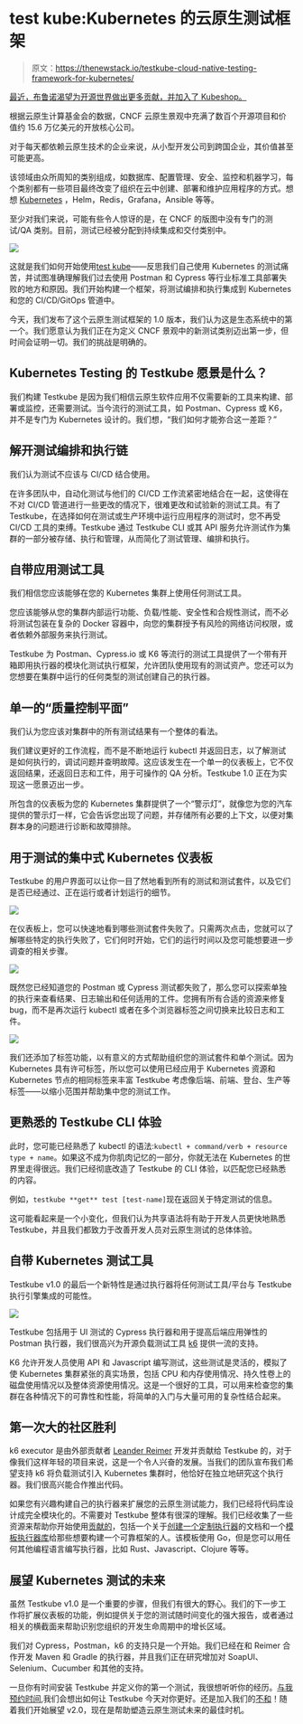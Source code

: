 # test kube:Kubernetes 的云原生测试框架

> 原文：<https://thenewstack.io/testkube-cloud-native-testing-framework-for-kubernetes/>

[](https://pt.linkedin.com/in/bruno-lopes-a73b48103)

 [最近，布鲁诺渴望为开源世界做出更多贡献，并加入了 Kubeshop。](https://pt.linkedin.com/in/bruno-lopes-a73b48103) [](https://pt.linkedin.com/in/bruno-lopes-a73b48103)

根据云原生计算基金会的数据，CNCF 云原生景观中充满了数百个开源项目和价值约 15.6 万亿美元的开放核心公司。

对于每天都依赖云原生技术的企业来说，从小型开发公司到跨国企业，其价值甚至可能更高。

该领域由众所周知的类别组成，如数据库、配置管理、安全、监控和机器学习，每个类别都有一些项目最终改变了组织在云中创建、部署和维护应用程序的方式。想想 [Kubernetes](https://thenewstack.io/kubernetes-and-the-cloud-native-community/) ，Helm，Redis，Grafana，Ansible 等等。

至少对我们来说，可能有些令人惊讶的是，在 CNCF 的版图中没有专门的测试/QA 类别。目前，测试已经被分配到持续集成和交付类别中。

![](img/20fa0de6a79fa97dbfb8ec48c7bcfe24.png)

这就是我们如何开始使用[test kube](https://testkube.kubeshop.io/)——反思我们自己使用 Kubernetes 的测试痛苦，并试图准确理解我们过去使用 Postman 和 Cypress 等行业标准工具部署失败的地方和原因。我们开始构建一个框架，将测试编排和执行集成到 Kubernetes 和您的 CI/CD/GitOps 管道中。

今天，我们发布了这个云原生测试框架的 1.0 版本，我们认为这是生态系统中的第一个。我们愿意认为我们正在为定义 CNCF 景观中的新测试类别迈出第一步，但时间会证明一切。我们的挑战是明确的。

## Kubernetes Testing 的 Testkube 愿景是什么？

我们构建 Testkube 是因为我们相信云原生软件应用不仅需要新的工具来构建、部署或监控，还需要测试。当今流行的测试工具，如 Postman、Cypress 或 K6，并不是专门为 Kubernetes 设计的。我们想，“我们如何才能弥合这一差距？”

## 解开测试编排和执行链

我们认为测试不应该与 CI/CD 结合使用。

在许多团队中，自动化测试与他们的 CI/CD 工作流紧密地结合在一起，这使得在不对 CI/CD 管道进行一些更改的情况下，很难更改和试验新的测试工具。有了 Testkube，在选择如何在测试或生产环境中运行应用程序的测试时，您不再受 CI/CD 工具的束缚。Testkube 通过 Testkube CLI 或其 API 服务允许测试作为集群的一部分被存储、执行和管理，从而简化了测试管理、编排和执行。

## 自带应用测试工具

我们相信您应该能够在您的 Kubernetes 集群上使用任何测试工具。

您应该能够从您的集群内部运行功能、负载/性能、安全性和合规性测试，而不必将测试包装在复杂的 Docker 容器中，向您的集群授予有风险的网络访问权限，或者依赖外部服务来执行测试。

Testkube 为 Postman、Cypress.io 或 K6 等流行的测试工具提供了一个带有开箱即用执行器的模块化测试执行框架，允许团队使用现有的测试资产。您还可以为您想要在集群中运行的任何类型的测试创建自己的执行器。

## 单一的“质量控制平面”

我们认为您应该对集群中的所有测试结果有一个整体的看法。

我们建议更好的工作流程，而不是不断地运行 kubectl 并返回日志，以了解测试是如何执行的，调试问题并查明故障。这应该发生在一个单一的仪表板上，它不仅返回结果，还返回日志和工件，用于可操作的 QA 分析。Testkube 1.0 正在为实现这一愿景迈出一步。

所包含的仪表板为您的 Kubernetes 集群提供了一个“警示灯”，就像您为您的汽车提供的警示灯一样，它会告诉您出现了问题，并存储所有必要的上下文，以便对集群本身的问题进行诊断和故障排除。

## 用于测试的集中式 Kubernetes 仪表板

Testkube 的用户界面可以让你一目了然地看到所有的测试和测试套件，以及它们是否已经通过、正在运行或者计划运行的细节。

![](img/3a684cea296577b883b1214fd310fed6.png)

在仪表板上，您可以快速地看到哪些测试套件失败了。只需两次点击，您就可以了解哪些特定的执行失败了，它们何时开始，它们的运行时间以及您可能想要进一步调查的相关步骤。

![](img/a948299f0485f505eb9baec18059c4bd.png)

既然您已经知道您的 Postman 或 Cypress 测试都失败了，那么您可以探索单独的执行来查看结果、日志输出和任何适用的工件。您拥有所有合适的资源来修复 bug，而不是再次运行 kubectl 或者在多个浏览器标签之间切换来比较日志和工件。

![](img/2415c3b4fbe28f1f6132ff4398de61a8.png)

我们还添加了标签功能，以有意义的方式帮助组织您的测试套件和单个测试。因为 Kubernetes 具有许可标签，所以您可以使用已经应用于 Kubernetes 资源和 Kubernetes 节点的相同标签来丰富 Testkube 考虑像后端、前端、登台、生产等标签——以缩小范围并帮助集中您的测试工作。

## 更熟悉的 Testkube CLI 体验

此时，您可能已经熟悉了 kubectl 的语法:`kubectl + command/verb + resource type + name`。如果这不成为你肌肉记忆的一部分，你就无法在 Kubernetes 的世界里走得很远。我们已经彻底改造了 Testkube 的 CLI 体验，以匹配您已经熟悉的内容。

例如，`testkube **get** test [test-name]`现在返回关于特定测试的信息。

这可能看起来是一个小变化，但我们认为共享语法将有助于开发人员更快地熟悉 Testkube，并且我们都致力于改善开发人员对云原生测试的总体体验。

## 自带 Kubernetes 测试工具

Testkube v1.0 的最后一个新特性是通过执行器将任何测试工具/平台与 Testkube 执行引擎集成的可能性。

![](img/6f5e1da64b5e5a28d3dc4c0b6c3eee2e.png)

Testkube 包括用于 UI 测试的 Cypress 执行器和用于提高后端应用弹性的 Postman 执行器，我们很高兴为开源负载测试工具 [k6](https://k6.io/) 提供一流的支持。

K6 允许开发人员使用 API 和 Javascript 编写测试，这些测试是灵活的，模拟了使 Kubernetes 集群紧张的真实场景，包括 CPU 和内存使用情况、持久性卷上的磁盘使用情况以及整体资源使用情况。这是一个很好的工具，可以用来检查您的集群在各种情况下的可靠性和性能，将简单的入门与大量可用的复杂性结合起来。

## 第一次大的社区胜利

k6 executor 是由外部贡献者 [Leander Reimer](https://github.com/lreimer) 开发并贡献给 Testkube 的，对于像我们这样年轻的项目来说，这是一个令人兴奋的发展。当我们的团队宣布我们希望支持 k6 将负载测试引入 Kubernetes 集群时，他恰好在独立地研究这个执行器。我们很高兴能合作推出代码。

如果您有兴趣构建自己的执行器来扩展您的云原生测试能力，我们已经将代码库设计成完全模块化的。不需要对 Testkube 整体有很深的理解。我们已经收集了一些资源来帮助你开始使用[贡献的](https://kubeshop.github.io/testkube/contributing/)，包括一个关于[创建一个定制执行器](https://kubeshop.github.io/testkube/executor-custom/)的文档和一个[模板执行器库](https://github.com/kubeshop/testkube-executor-template)给那些想要构建一个可靠框架的人。该模板使用 Go，但是您可以用任何其他编程语言编写执行器，比如 Rust、Javascript、Clojure 等等。

## 展望 Kubernetes 测试的未来

虽然 Testkube v1.0 是一个重要的步骤，但我们有很大的野心。我们的下一步工作将扩展仪表板的功能，例如提供关于您的测试随时间变化的强大报告，或者通过相关的横截面来帮助识别您组织的开发生命周期中的增长区域。

我们对 Cypress，Postman，k6 的支持只是一个开始。我们已经在和 Reimer 合作开发 Maven 和 Gradle 的执行器，并且我们正在研究增加对 SoapUI、Selenium、Cucumber 和其他的支持。

一旦你有时间安装 Testkube 并定义你的第一个测试，我很想听听你的经历。[与我预约时间](https://calendly.com/bruno-at-kubeshop/30min-1),我们会想出如何让 Testkube 今天对你更好。还是加入我们的[不和](https://kubeshop.github.io/testkube/installing/)！随着我们开始展望 v2.0，现在是帮助塑造云原生测试未来的最佳时机。

<svg xmlns:xlink="http://www.w3.org/1999/xlink" viewBox="0 0 68 31" version="1.1"><title>Group</title> <desc>Created with Sketch.</desc></svg>